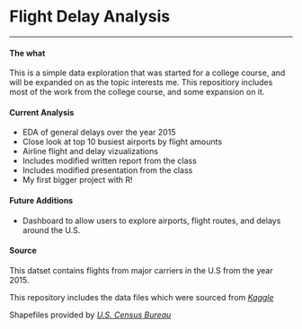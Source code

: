 # Flight Delay Analysis
---
#### The what
This is a simple data exploration that was started for a college course, and will be expanded on as the topic interests me. This repositiory includes most of the work from the college course, and some expansion on it.

#### Current Analysis
- EDA of general delays over the year 2015
- Close look at top 10 busiest airports by flight amounts
- Airline flight and delay vizualizations
- Includes modified written report from the class
- Includes modified presentation from the class
- My first bigger project with R!

#### Future Additions
- Dashboard to allow users to explore airports, flight routes, and delays around the U.S.

#### Source
This datset contains flights from major carriers in the U.S from the year 2015.

This repository includes the data files which were sourced from *[Kaggle](https://www.kaggle.com/usdot/flight-delays)*

Shapefiles provided by *[U.S. Census Bureau](https://www.census.gov/geographies/mapping-files/time-series/geo/carto-boundary-file.html)*




